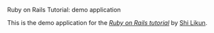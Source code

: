 Ruby on Rails Tutorial: demo application

This is the demo application for the 
[*Ruby on Rails tutorial*](http://raikstutorial.org/)
by [Shi Likun](http://shilikun.com/).
